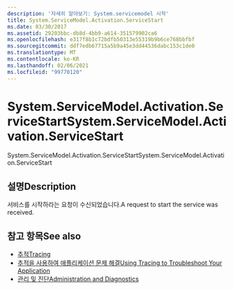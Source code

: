 ```yaml
---
description: '자세히 알아보기: System.servicemodel 시작'
title: System.ServiceModel.Activation.ServiceStart
ms.date: 03/30/2017
ms.assetid: 29203bbc-db8d-4bb9-a614-351579902ca6
ms.openlocfilehash: e317f8b1c72bdfb50313e55319b9b6ce768bbfbf
ms.sourcegitcommit: ddf7edb67715a5b9a45e3dd44536dabc153c1de0
ms.translationtype: MT
ms.contentlocale: ko-KR
ms.lasthandoff: 02/06/2021
ms.locfileid: "99770120"
---
```

# <a name="systemservicemodelactivationservicestart"></a><span data-ttu-id="f9530-103">System.ServiceModel.Activation.ServiceStart</span><span class="sxs-lookup"><span data-stu-id="f9530-103">System.ServiceModel.Activation.ServiceStart</span></span>

<span data-ttu-id="f9530-104">System.ServiceModel.Activation.ServiceStart</span><span class="sxs-lookup"><span data-stu-id="f9530-104">System.ServiceModel.Activation.ServiceStart</span></span>  
  
## <a name="description"></a><span data-ttu-id="f9530-105">설명</span><span class="sxs-lookup"><span data-stu-id="f9530-105">Description</span></span>  

 <span data-ttu-id="f9530-106">서비스를 시작하라는 요청이 수신되었습니다.</span><span class="sxs-lookup"><span data-stu-id="f9530-106">A request to start the service was received.</span></span>  
  
## <a name="see-also"></a><span data-ttu-id="f9530-107">참고 항목</span><span class="sxs-lookup"><span data-stu-id="f9530-107">See also</span></span>

- [<span data-ttu-id="f9530-108">추적</span><span class="sxs-lookup"><span data-stu-id="f9530-108">Tracing</span></span>](index.md)
- [<span data-ttu-id="f9530-109">추적을 사용하여 애플리케이션 문제 해결</span><span class="sxs-lookup"><span data-stu-id="f9530-109">Using Tracing to Troubleshoot Your Application</span></span>](using-tracing-to-troubleshoot-your-application.md)
- [<span data-ttu-id="f9530-110">관리 및 진단</span><span class="sxs-lookup"><span data-stu-id="f9530-110">Administration and Diagnostics</span></span>](../index.md)
